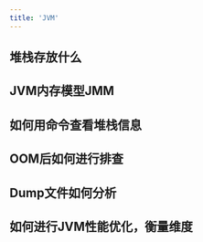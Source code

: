 ```yaml
---
title: 'JVM'
---
```


## 堆栈存放什么

## JVM内存模型JMM

## 如何用命令查看堆栈信息

## OOM后如何进行排查

## Dump文件如何分析

## 如何进行JVM性能优化，衡量维度